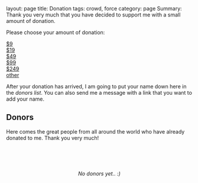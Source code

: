 layout: page
title: Donation
tags: crowd, force
category: page
Summary: Thank you very much that you have decided to support me with a small amount of donation.


Please choose your amount of donation:

<div class="donation-wrapper">
  <div class="donation-item">
    <a href="https://www.paypal.com/cgi-bin/webscr?cmd=_donations&business=tibor%40tibor%2dsimon%2ecom&lc=US&item_name=Donation%20to%20Tibor%20Simon%20to%20honor%20his%20effort%2e&amount=9%2e00&currency_code=USD&no_note=0&bn=PP%2dDonationsBF%3abtn_donateCC_LG%2egif%3aNonHostedGuest" class="donation-button-row"><i class="fa fa-paypal"></i> $9</a>
  </div>
  <div class="donation-item">
    <a href="https://www.paypal.com/cgi-bin/webscr?cmd=_donations&business=tibor%40tibor%2dsimon%2ecom&lc=US&item_name=Donation%20to%20Tibor%20Simon%20to%20honor%20his%20effort%2e&amount=19%2e00&currency_code=USD&no_note=0&bn=PP%2dDonationsBF%3abtn_donateCC_LG%2egif%3aNonHostedGuest" class="donation-button-row"><i class="fa fa-paypal"></i> $19</a>
  </div>
  <div class="donation-item">
    <a href="https://www.paypal.com/cgi-bin/webscr?cmd=_donations&business=tibor%40tibor%2dsimon%2ecom&lc=US&item_name=Donation%20to%20Tibor%20Simon%20to%20honor%20his%20effort%2e&amount=49%2e00&currency_code=USD&no_note=0&bn=PP%2dDonationsBF%3abtn_donateCC_LG%2egif%3aNonHostedGuest" class="donation-button-row"><i class="fa fa-paypal"></i> $49</a>
  </div>
  <div class="donation-item">
    <a href="https://www.paypal.com/cgi-bin/webscr?cmd=_donations&business=tibor%40tibor%2dsimon%2ecom&lc=US&item_name=Donation%20to%20Tibor%20Simon%20to%20honor%20his%20effort%2e&amount=99%2e00&currency_code=USD&no_note=0&bn=PP%2dDonationsBF%3abtn_donateCC_LG%2egif%3aNonHostedGuest" class="donation-button-row"><i class="fa fa-paypal"></i> $99</a>
  </div>
  <div class="donation-item">
    <a href="https://www.paypal.com/cgi-bin/webscr?cmd=_donations&business=tibor%40tibor%2dsimon%2ecom&lc=US&item_name=Donation%20to%20Tibor%20Simon%20to%20honor%20his%20effort%2e&amount=249%2e00&currency_code=USD&no_note=0&bn=PP%2dDonationsBF%3abtn_donateCC_LG%2egif%3aNonHostedGuest" class="donation-button-row"><i class="fa fa-paypal"></i> $249</a>
  </div>
  <div class="donation-item">
    <a href="https://www.paypal.com/cgi-bin/webscr?cmd=_donations&business=tibor%40tibor%2dsimon%2ecom&lc=US&item_name=Donation%20to%20Tibor%20Simon%20to%20honor%20his%20effort%2e&no_note=0&currency_code=USD&bn=PP%2dDonationsBF%3abtn_donateCC_LG%2egif%3aNonHostedGuest" class="donation-button-row"><i class="fa fa-paypal"></i> other</a>
  </div>
</div>

After your donation has arrived, I am going to put your name down here in the _donors list_. You can also send me a message with a link that you want to add your name.


## Donors

Here comes the great people from all around the world who have already donated to me. Thank you very much!


<i><span style="  text-align: center;margin: 80px auto;display: block;">No donors yet.. :)</span></i>
<!--
<div class="donor-wrapper">
  <div class="donor">
    <a href="#" class="donor-link">Anonymous</a>
  </div>
  <div class="donor">
    <a href="#" class="donor-link">Anonymous</a>
  </div>
  <div class="donor">
    <a href="#" class="donor-link">Anonymous</a>
  </div>
  <div class="donor">
    <a href="#" class="donor-link">Anonymous</a>
  </div>
  <div class="donor">
    <a href="#" class="donor-link">Anonymous</a>
  </div>
  <div class="donor">
    <a href="#" class="donor-link">Anonymous</a>
  </div>
</div>
-->

